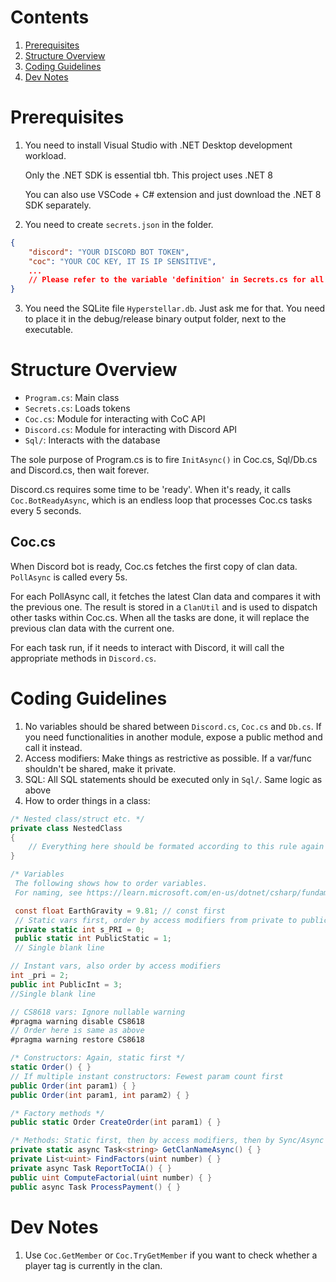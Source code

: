 # Contents
1. [Prerequisites](#prerequisites)
2. [Structure Overview](#overview)
3. [Coding Guidelines](#guidelines)
4. [Dev Notes](#devnotes)

<a name="prerequisites"></a>
# Prerequisites

1. You need to install Visual Studio with .NET Desktop development workload.

    Only the .NET SDK is essential tbh. This project uses .NET 8  

    You can also use VSCode + C# extension and just download the .NET 8 SDK separately.

2. You need to create `secrets.json` in the folder.
```json
{
    "discord": "YOUR DISCORD BOT TOKEN",
    "coc": "YOUR COC KEY, IT IS IP SENSITIVE",
    ...
    // Please refer to the variable 'definition' in Secrets.cs for all the required data
}
```

3. You need the SQLite file `Hyperstellar.db`. Just ask me for that. You need to place it in the debug/release binary output folder, next to the executable.

<a name="overview"></a>
# Structure Overview

* `Program.cs`: Main class
* `Secrets.cs`: Loads tokens
* `Coc.cs`: Module for interacting with CoC API
* `Discord.cs`: Module for interacting with Discord API
* `Sql/`: Interacts with the database

The sole purpose of Program.cs is to fire `InitAsync()` in Coc.cs, Sql/Db.cs and Discord.cs, then wait forever.

Discord.cs requires some time to be 'ready'. When it's ready, it calls `Coc.BotReadyAsync`, which is an endless loop that processes Coc.cs tasks every 5 seconds.

## Coc.cs
When Discord bot is ready, Coc.cs fetches the first copy of clan data. `PollAsync` is called every 5s.

For each PollAsync call, it fetches the latest Clan data and compares it with the previous one. The result is stored in a `ClanUtil` and is used to dispatch other tasks within Coc.cs. When all the tasks are done, it will replace the previous clan data with the current one.

For each task run, if it needs to interact with Discord, it will call the appropriate methods in `Discord.cs`.

<a name="guidelines"></a>
# Coding Guidelines

1. No variables should be shared between `Discord.cs`, `Coc.cs` and `Db.cs`. If you need functionalities in another module, expose a public method and call it instead.
2. Access modifiers: Make things as restrictive as possible. If a var/func shouldn't be shared, make it private.
3. SQL: All SQL statements should be executed only in `Sql/`. Same logic as above
4. How to order things in a class:
```cs
/* Nested class/struct etc. */
private class NestedClass
{
    // Everything here should be formated according to this rule again
}

/* Variables
 The following shows how to order variables.
 For naming, see https://learn.microsoft.com/en-us/dotnet/csharp/fundamentals/coding-style/identifier-names */

 const float EarthGravity = 9.81; // const first
 // Static vars first, order by access modifiers from private to public
 private static int s_PRI = 0;
 public static int PublicStatic = 1;
 // Single blank line

// Instant vars, also order by access modifiers
int _pri = 2;
public int PublicInt = 3;
//Single blank line

// CS8618 vars: Ignore nullable warning
#pragma warning disable CS8618
// Order here is same as above
#pragma warning restore CS8618

/* Constructors: Again, static first */
static Order() { }
// If multiple instant constructors: Fewest param count first
public Order(int param1) { }
public Order(int param1, int param2) { }

/* Factory methods */
public static Order CreateOrder(int param1) { }

/* Methods: Static first, then by access modifiers, then by Sync/Async */
private static async Task<string> GetClanNameAsync() { }
private List<uint> FindFactors(uint number) { }
private async Task ReportToCIA() { }
public uint ComputeFactorial(uint number) { }
public async Task ProcessPayment() { }
```

<a name="devnotes"></a>
# Dev Notes
1. Use `Coc.GetMember` or `Coc.TryGetMember` if you want to check whether a player tag is currently in the clan.